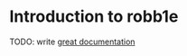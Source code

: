 # Introduction to robb1e

TODO: write [great documentation](http://jacobian.org/writing/great-documentation/what-to-write/)
